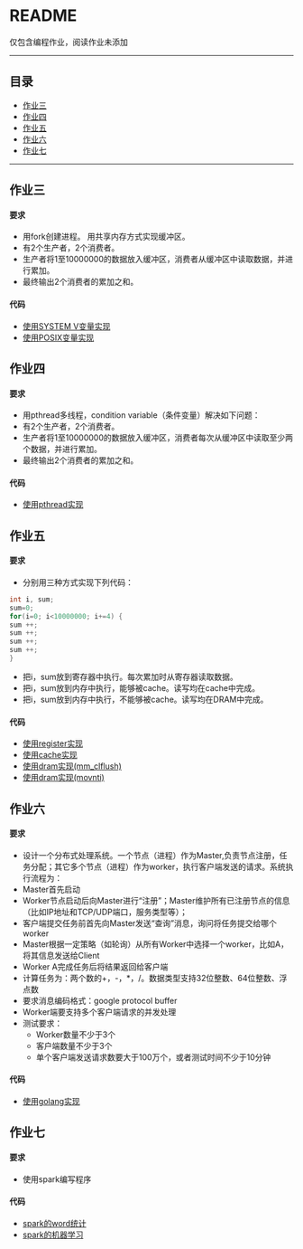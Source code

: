 README
===========================
仅包含编程作业，阅读作业未添加
****
## 目录
* [作业三](#作业三)
* [作业四](#作业四)
* [作业五](#作业五)
* [作业六](#作业六)
* [作业七](#作业七)
****
作业三
-----------
#### 要求
* 用fork创建进程。 用共享内存方式实现缓冲区。
* 有2个生产者，2个消费者。 
* 生产者将1至10000000的数据放入缓冲区，消费者从缓冲区中读取数据，并进行累加。 
* 最终输出2个消费者的累加之和。
#### 代码
* [使用SYSTEM V变量实现](https://github.com/Wanderingqiu/os_homework/blob/master/homework3/homework3_SYSTEMV.c)
* [使用POSIX变量实现](https://github.com/Wanderingqiu/os_homework/blob/master/homework3/homework3_POSIX.c)

作业四
-----------
#### 要求
* 用pthread多线程，condition variable（条件变量）解决如下问题：
* 有2个生产者，2个消费者。
* 生产者将1至10000000的数据放入缓冲区，消费者每次从缓冲区中读取至少两个数据，并进行累加。 
* 最终输出2个消费者的累加之和。
#### 代码
* [使用pthread实现](https://github.com/Wanderingqiu/os_homework/blob/master/homework4/homework4_pthread.c)

作业五
-----------
#### 要求
* 分别用三种方式实现下列代码：
```c
int i, sum;  
sum=0;  
for(i=0; i<10000000; i+=4) {  
sum ++;  
sum ++;  
sum ++;  
sum ++;  
}  
```
* 把i，sum放到寄存器中执行。每次累加时从寄存器读取数据。
* 把i，sum放到内存中执行，能够被cache。读写均在cache中完成。
* 把i，sum放到内存中执行，不能够被cache。读写均在DRAM中完成。
#### 代码
* [使用register实现](https://github.com/Wanderingqiu/os_homework/blob/master/homework5/homework5_register.c)
* [使用cache实现](https://github.com/Wanderingqiu/os_homework/blob/master/homework5/homework5_cache.c)
* [使用dram实现(mm_clflush)](https://github.com/Wanderingqiu/os_homework/blob/master/homework5/homework5_dram_clflush.c)
* [使用dram实现(movnti)](https://github.com/Wanderingqiu/os_homework/blob/master/homework5/homework5_dram_movnti.s)

作业六
-----------
#### 要求
* 设计一个分布式处理系统。一个节点（进程）作为Master,负责节点注册，任务分配；其它多个节点（进程）作为worker，执行客户端发送的请求。系统执行流程为：
* Master首先启动
* Worker节点启动后向Master进行“注册”；Master维护所有已注册节点的信息（比如IP地址和TCP/UDP端口，服务类型等）；
* 客户端提交任务前首先向Master发送“查询”消息，询问将任务提交给哪个worker
* Master根据一定策略（如轮询）从所有Worker中选择一个worker，比如A，将其信息发送给Client
* Worker A完成任务后将结果返回给客户端
* 计算任务为：两个数的+，-，*，/。数据类型支持32位整数、64位整数、浮点数
* 要求消息编码格式：google protocol buffer
* Worker端要支持多个客户端请求的并发处理
* 测试要求：
    * Worker数量不少于3个
    * 客户端数量不少于3个
    * 单个客户端发送请求数要大于100万个，或者测试时间不少于10分钟

#### 代码
* [使用golang实现](https://github.com/Wanderingqiu/golang/tree/master/socket%20RPC)

作业七
-----------
#### 要求
* 使用spark编写程序
#### 代码
* [spark的word统计](https://github.com/Wanderingqiu/DOS_homework/blob/master/homework7/spark_wordcount.py)
* [spark的机器学习](https://github.com/Wanderingqiu/DOS_homework/blob/master/homework7/spark_ml.py)